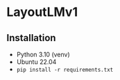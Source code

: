 # LayoutLMv1

## Installation

- Python 3.10 (venv)
- Ubuntu 22.04
- `pip install -r requirements.txt`